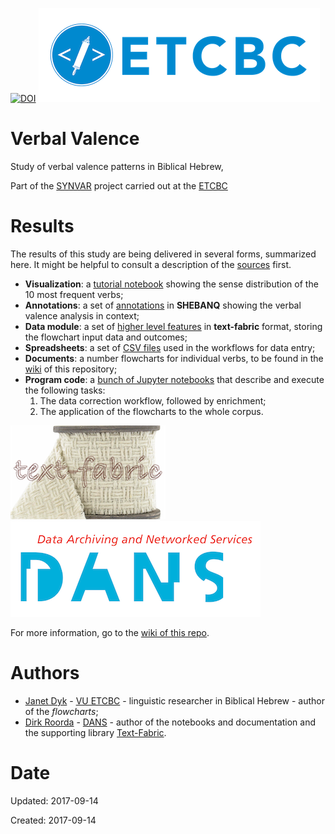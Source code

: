 [![DOI](https://zenodo.org/badge/103229517.svg)](https://zenodo.org/badge/latestdoi/103229517)
![etcbc](programs/images/etcbc.png)

# Verbal Valence
Study of verbal valence patterns in Biblical Hebrew,

Part of the
[SYNVAR](https://www.nwo.nl/en/research-and-results/research-projects/i/30/9930.html)
project carried out at the 
[ETCBC](http://etcbc.nl)

# Results

The results of this study are being delivered in several forms, summarized here.
It might be helpful to consult a description of the
[sources](https://github.com/ETCBC/valence/wiki/Sources)
first.

* **Visualization**: a 
  [tutorial notebook](https://github.com/ETCBC/valence/blob/master/programs/senses.ipynb)
  showing the sense distribution of the 10 most frequent verbs;
* **Annotations**: a set of
  [annotations](https://shebanq.ancient-data.org/hebrew/note?version=4b&id=Mnx2YWxlbmNl&tp=txt_tb1&nget=v)
  in **SHEBANQ** showing the verbal valence analysis in context;
* **Data module**: a set of 
  [higher level features](https://github.com/ETCBC/valence/tree/master/tf)
  in **text-fabric** format, storing the flowchart input data and outcomes;
* **Spreadsheets**: a set of
  [CSV files](https://github.com/ETCBC/valence/tree/master/source/4b)
  used in the workflows for data entry;
* **Documents**: a number flowcharts for individual verbs, to be found in the
  [wiki](https://github.com/ETCBC/valence/wiki)
  of this repository;
* **Program code**: a
  [bunch of Jupyter notebooks](https://github.com/ETCBC/valence/tree/master/programs)
  that describe and execute the following tasks:
  1. The data correction workflow, followed by enrichment;
  2. The application of the flowcharts to the whole corpus.

![tf](programs/images/tf-small.png)
![dans](programs/images/dans.png)

For more information, go to the [wiki of this repo](https://github.com/ETCBC/valence/wiki).

# Authors
* [Janet Dyk](mailto:j.w.dyk@vu.nl) -
  [VU ETCBC](http://etcbc.nl) -
  linguistic researcher in Biblical Hebrew -
  author of the *flowcharts*;
* [Dirk Roorda](mailto:dirk.roorda@dans.knaw.nl) -
  [DANS](https://dans.knaw.nl/en/front-page?set_language=en) -
  author of the notebooks and documentation and the supporting library
  [Text-Fabric](https://github.com/Dans-labs/text-fabric).

# Date

Updated: 2017-09-14

Created: 2017-09-14
